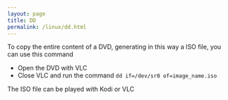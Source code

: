 ```yaml
---
layout: page
title: DD
permalink: /linux/dd.html
---
```


To copy the entire content of a DVD, generating in this way a ISO file, you can use this command

- Open the DVD with VLC
- Close VLC and run the command  `dd if=/dev/sr0 of=image_name.iso`

The ISO file can be played with Kodi or VLC

